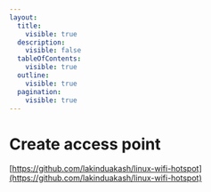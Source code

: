 ```yaml
---
layout:
  title:
    visible: true
  description:
    visible: false
  tableOfContents:
    visible: true
  outline:
    visible: true
  pagination:
    visible: true
---
```


# Create access point

[https://github.com/lakinduakash/linux-wifi-hotspot](https://github.com/lakinduakash/linux-wifi-hotspot)

